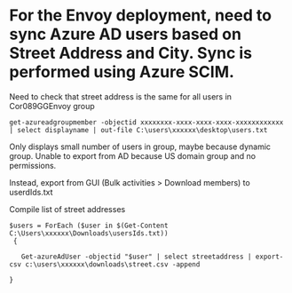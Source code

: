 # For the Envoy deployment, need to sync Azure AD users based on Street Address and City. Sync is performed using Azure SCIM.

Need to check that street address is the same for all users in Cor089GGEnvoy group

```
get-azureadgroupmember -objectid xxxxxxxx-xxxx-xxxx-xxxx-xxxxxxxxxxxx | select displayname | out-file C:\users\xxxxxx\desktop\users.txt
```

Only displays small number of users in group, maybe because dynamic group. Unable to export from AD because US domain group and no permissions.

Instead, export from GUI (Bulk activities > Download members) to userdIds.txt

Compile list of street addresses

```
$users = ForEach ($user in $(Get-Content C:\Users\xxxxxx\Downloads\usersIds.txt))
 {

   Get-azureAdUser -objectid "$user" | select streetaddress | export-csv c:\users\xxxxxx\downloads\street.csv -append
        
}
```
